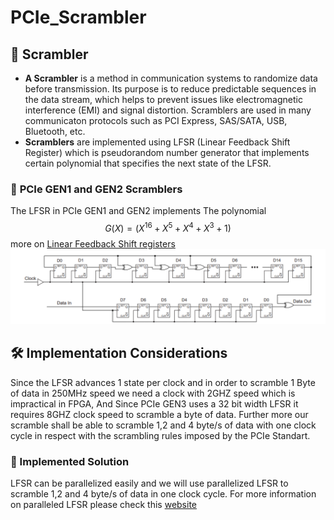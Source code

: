 # PCIe_Scrambler
## 🔄 **Scrambler**
- **A Scrambler** is a method in communication systems to randomize data before transmission. Its purpose is to reduce predictable sequences in the data stream, which helps to prevent issues like electromagnetic interference (EMI) and signal distortion. Scramblers are used in many communicaton protocols such as PCI Express, SAS/SATA, USB, Bluetooth, etc. 
- **Scramblers** are implemented using LFSR (Linear Feedback Shift Register) which is pseudorandom number generator that implements certain polynomial that specifies the next state of the LFSR.

### 🔢 **PCIe GEN1 and GEN2 Scramblers**
The LFSR in PCIe GEN1 and GEN2  implements  The polynomial $$G(X) = (X^{16} + X^{5} + X^{4} + X^{3} + 1 )$$ more on [Linear Feedback Shift registers](https://www.youtube.com/watch?v=Ks1pw1X22y4&t)
![Scrambler Diagram](https://github.com/baselkelziye/PCIe_Scrambler/blob/main/images/scrambler_diagram.png?raw=true)

## 🛠️ Implementation Considerations
Since the LFSR advances 1 state per clock and in order to scramble 1 Byte of data in 250MHz speed we need a clock with 2GHZ speed which is impractical in FPGA, And Since PCIe GEN3 uses a 32 bit width LFSR it requires 8GHZ clock speed to scramble a byte of data. Further more our scramble shall be able to scramble 1,2 and 4 byte/s of data with one clock cycle in respect with the scrambling rules imposed by the PCIe Standart.
### 🔧 Implemented Solution
LFSR can be parallelized easily and we will use parallelized LFSR to scramble 1,2 and 4 byte/s of data in one clock cycle. For more information on paralleled LFSR please check this [website](http://outputlogic.com/?page_id=205) 
